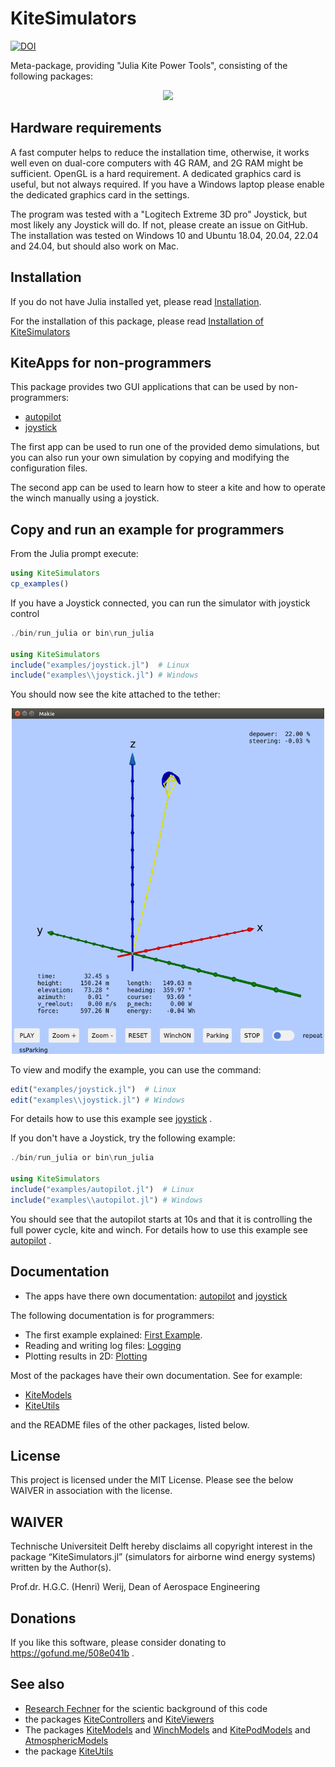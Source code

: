 # KiteSimulators

[![DOI](https://zenodo.org/badge/495927613.svg)](https://zenodo.org/doi/10.5281/zenodo.13133226)

Meta-package, providing "Julia Kite Power Tools", consisting of the following packages:
<p align="center"><img src="https://raw.githubusercontent.com/ufechner7/KiteUtils.jl/main/docs/src/kite_power_tools.png" width="500" /></p>

## Hardware requirements
A fast computer helps to reduce the installation time, otherwise, it works well even on dual-core computers with 4G RAM, and 2G RAM might be sufficient. OpenGL is a hard requirement. A dedicated graphics card is useful, but not always required. If you have a Windows laptop please enable the dedicated graphics card in the settings.

The program was tested with a "Logitech Extreme 3D pro" Joystick, but most likely any Joystick will do. If not, please create an issue on GitHub. The installation was tested on Windows 10 and Ubuntu 18.04, 20.04, 22.04 and 24.04, but should also work on Mac.

## Installation
If you do not have Julia installed yet, please read [Installation](docs/Installation.md).

For the installation of this package, please read [Installation of KiteSimulators](docs/PackageInstallation.md)

## KiteApps for non-programmers
This package provides two GUI applications that can be used by non-programmers:
- [autopilot](docs/autopilot.md)
- [joystick](docs/joystick.md)

The first app can be used to run one of the provided demo simulations, but you can also run your own simulation by copying and modifying the configuration files.

The second app can be used to learn how to steer a kite and how to operate the winch manually using a joystick.

## Copy and run an example for programmers
From the Julia prompt execute:
```julia
using KiteSimulators
cp_examples()
```
If you have a Joystick connected, you can run the simulator with joystick control
```julia
./bin/run_julia or bin\run_julia

using KiteSimulators
include("examples/joystick.jl")  # Linux
include("examples\\joystick.jl") # Windows
```
You should now see the kite attached to the tether:
<p align="center"><img src="https://github.com/aenarete/KiteSimulators.jl/blob/main/docs/kite_4p.png?raw=true" width="500" /></p>


To view and modify the example, you can use the command:
```julia
edit("examples/joystick.jl")  # Linux
edit("examples\\joystick.jl") # Windows
```
For details how to use this example see [joystick](docs/joystick.md) .

If you don't have a Joystick, try the following example:

```julia
./bin/run_julia or bin\run_julia

using KiteSimulators
include("examples/autopilot.jl")  # Linux
include("examples\\autopilot.jl") # Windows
```
You should see that the autopilot starts at 10s and that it is controlling the full power cycle, kite and winch.
For details how to use this example see [autopilot](docs/autopilot.md) .

## Documentation
- The apps have there own documentation: [autopilot](docs/autopilot.md) and [joystick](docs/joystick.md)

The following documentation is for programmers:

- The first example explained: [First Example](docs/first_example.md).  
- Reading and writing log files: [Logging](docs/logging.md)
- Plotting results in 2D:  [Plotting](docs/plotting.md)

Most of the packages have their own documentation. See for example:
- [KiteModels](https://ufechner7.github.io/KiteModels.jl/dev/)
- [KiteUtils](https://ufechner7.github.io/KiteUtils.jl/stable/)

and the README files of the other packages, listed below.

## License
This project is licensed under the MIT License. Please see the below WAIVER in association with the license.

## WAIVER
Technische Universiteit Delft hereby disclaims all copyright interest in the package “KiteSimulators.jl” (simulators for airborne wind energy systems) written by the Author(s).

Prof.dr. H.G.C. (Henri) Werij, Dean of Aerospace Engineering

## Donations
If you like this software, please consider donating to https://gofund.me/508e041b .

## See also
- [Research Fechner](https://research.tudelft.nl/en/publications/?search=wind+Fechner&pageSize=50&ordering=rating&descending=true) for the scientic background of this code
- the packages [KiteControllers](https://github.com/aenarete/KiteControllers.jl) and [KiteViewers](https://github.com/aenarete/KiteViewers.jl)
- The packages [KiteModels](https://github.com/ufechner7/KiteModels.jl) and [WinchModels](https://github.com/aenarete/WinchModels.jl) and [KitePodModels](https://github.com/aenarete/KitePodModels.jl) and [AtmosphericModels](https://github.com/aenarete/AtmosphericModels.jl)
- the package [KiteUtils](https://github.com/ufechner7/KiteUtils.jl) 
